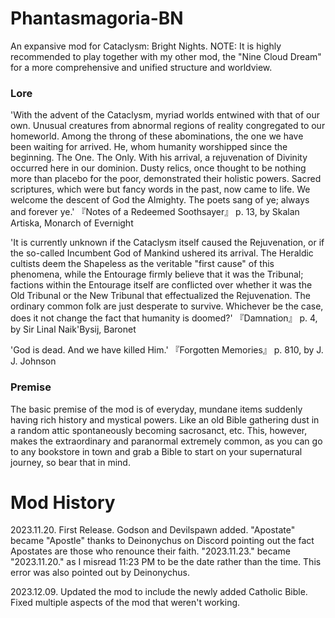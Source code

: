 # Phantasmagoria-BN
An expansive mod for Cataclysm: Bright Nights. NOTE: It is highly recommended to play together with my other mod, the "Nine Cloud Dream" for a more comprehensive and unified structure and worldview.
### Lore
'With the advent of the Cataclysm, myriad worlds entwined with that of our own. Unusual creatures from abnormal regions of reality congregated to our homeworld. Among the throng of these abominations, the one we have been waiting for arrived. He, whom humanity worshipped since the beginning. The One. The Only. With his arrival, a rejuvenation of Divinity occurred here in our dominion. Dusty relics, once thought to be nothing more than placebo for the poor, demonstrated their holistic powers. Sacred scriptures, which were but fancy words in the past, now came to life. We welcome the descent of God the Almighty. The poets sang of ye; always and forever ye.' 『Notes of a Redeemed Soothsayer』 p. 13, by Skalan Artiska, Monarch of Evernight

'It is currently unknown if the Cataclysm itself caused the Rejuvenation, or if the so-called Incumbent God of Mankind ushered its arrival. The Heraldic cultists deem the Shapeless as the veritable "first cause" of this phenomena, while the Entourage firmly believe that it was the Tribunal; factions within the Entourage itself are conflicted over whether it was the Old Tribunal or the New Tribunal that effectualized the Rejuvenation. The ordinary common folk are just desperate to survive. Whichever be the case, does it not change the fact that humanity is doomed?' 『Damnation』 p. 4, by Sir Linal Naik'Bysij, Baronet

'God is dead. And we have killed Him.' 『Forgotten Memories』 p. 810, by J. J. Johnson
### Premise
The basic premise of the mod is of everyday, mundane items suddenly having rich history and mystical powers. Like an old Bible gathering dust in a random attic spontaneously becoming sacrosanct, etc. This, however, makes the extraordinary and paranormal extremely common, as you can go to any bookstore in town and grab a Bible to start on your supernatural journey, so bear that in mind.
# Mod History
2023.11.20. First Release. Godson and Devilspawn added. "Apostate" became "Apostle" thanks to Deinonychus on Discord pointing out the fact Apostates are those who renounce their faith. "2023.11.23." became "2023.11.20." as I misread 11:23 PM to be the date rather than the time. This error was also pointed out by Deinonychus.

2023.12.09. Updated the mod to include the newly added Catholic Bible. Fixed multiple aspects of the mod that weren't working.
